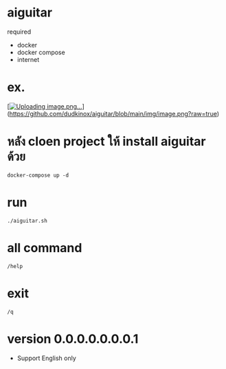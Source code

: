 # aiguitar

required
- docker
- docker compose
- internet

# ex.
[[![Uploading image.png…]()](https://cdn.discordapp.com/attachments/811597552512139265/1209775108588179546/image.png?ex=65e825de&is=65d5b0de&hm=b546d71f274d4dc00c8c9eca78ff3a4f20af0f5b46144cd007ece46e3bbe5ece&)](https://github.com/dudkinox/aiguitar/blob/main/img/image.png?raw=true)


# หลัง cloen project ให้ install aiguitar ด้วย

```docker-compose up -d```

# run

```./aiguitar.sh```

# all command
```/help```

# exit
```/q```


# version 0.0.0.0.0.0.0.1
- Support English only
